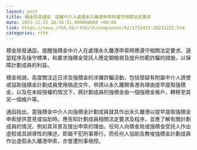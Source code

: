 ```yaml
---
layout: post
title: 積金局發通函　提醒中介人處理永久離港申索時遵守相關法定要求
date: 2023-12-22 16:36:51.000000000 +08:00
link: https://news.rthk.hk/rthk/ch/component/k2/1733423-20231222.htm
categories: rthk
---
```


積金局發通函，提醒強積金中介人在處理永久離港申索時應遵守相關法定要求、適當程序及操守標準，和要求強積金受託人應定期檢視及提升防範詐騙的措施，以保障計劃成員的利益。

積金局說，高度關注近日涉及強積金的涉嫌詐騙活動，包括懷疑有附屬中介人誘使或協助強積金計劃成員使用偽造文件，申請以永久離開香港為理由提早提取強積金，以及在未經授權的情況下，將計劃成員的強積金由一個強積金帳戶，轉移至其另一個帳戶等。

通函指出，當強積金中介人向強積金計劃成員就其作出永久離港以提早提取強積金申索提供意見或協助時，應告知計劃成員相關法定要求及程序，並應了解有關計劃成員的情況，例如其背景及提出申索的理由。任何人向積金局或強積金受託人作出虛假或具誤導性的陳述，即屬干犯刑事罪行。而任何人協助及教唆強積金計劃成員作出虛假永久離港申索，亦會遭刑事檢控。

